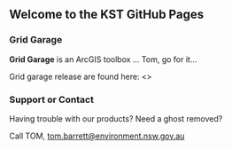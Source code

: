 ## Welcome to the KST GitHub Pages

### Grid Garage

**Grid Garage** is an ArcGIS toolbox ... Tom, go for it...

Grid garage release are found here:
<>


### Support or Contact

Having trouble with our products? Need a ghost removed?

Call TOM, tom.barrett@environment.nsw.gov.au

